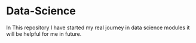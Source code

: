 # Data-Science
In This repository I have started my real journey in data science modules it will be helpful for me in future.
